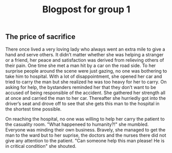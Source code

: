 ﻿---
layout: post
title: "Blogpost for group 1"
description: "Collaboration blogpost for group 1"
tags: []
comments: true
---

## The price  of sacrifice
There once lived a very loving lady who always went an extra mile to give a hand and serve others.  It didn’t matter whether she was helping a stranger or a friend, her peace and satisfaction was derived from relieving others of their pain.  One time she met a man hit by a car on the road side.   To her surprise people around the scene were just gazing, no one was bothering to take him to hospital. With a lot of disappointment, she opened her car and tried to carry the man but she realized he was too heavy for her to carry. On asking for help, the bystanders reminded her that they don’t want to be accused of being responsible of the accident. She gathered her strength all at once and carried the man to her car. Thereafter she hurriedly got into the driver’s seat and drove off to see that she gets this man to the hospital in the shortest time possible.

On reaching the hospital, no one was willing to help her carry the patient to the casuality room. "What happeneed to humanity?!" she mumbled. Everyone was minding their own business. Bravely, she managed to get the man to the ward but to her suprise, the doctors and the nurses there did not give any attention to the patient. "Can someone help this man please! He is in critical condition" she shouted.